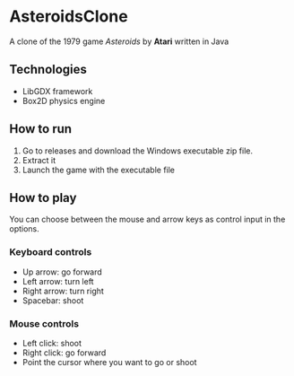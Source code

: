# AsteroidsClone
A clone of the 1979 game *Asteroids* by **Atari** written in Java

## Technologies
- LibGDX framework
- Box2D physics engine

## How to run
1. Go to releases and download the Windows executable zip file.
2. Extract it
3. Launch the game with the executable file

## How to play
You can choose between the mouse and arrow keys as control input in the options.
### Keyboard controls
- Up arrow: go forward
- Left arrow: turn left
- Right arrow: turn right
- Spacebar: shoot

### Mouse controls
- Left click: shoot
- Right click: go forward
- Point the cursor where you want to go or shoot
